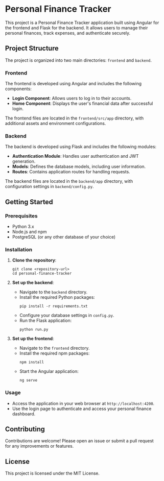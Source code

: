 # Personal Finance Tracker

This project is a Personal Finance Tracker application built using Angular for the frontend and Flask for the backend. It allows users to manage their personal finances, track expenses, and authenticate securely.

## Project Structure

The project is organized into two main directories: `frontend` and `backend`.

### Frontend

The frontend is developed using Angular and includes the following components:

- **Login Component**: Allows users to log in to their accounts.
- **Home Component**: Displays the user's financial data after successful login.

The frontend files are located in the `frontend/src/app` directory, with additional assets and environment configurations.

### Backend

The backend is developed using Flask and includes the following modules:

- **Authentication Module**: Handles user authentication and JWT generation.
- **Models**: Defines the database models, including user information.
- **Routes**: Contains application routes for handling requests.

The backend files are located in the `backend/app` directory, with configuration settings in `backend/config.py`.

## Getting Started

### Prerequisites

- Python 3.x
- Node.js and npm
- PostgreSQL (or any other database of your choice)

### Installation

1. **Clone the repository**:
   ```
   git clone <repository-url>
   cd personal-finance-tracker
   ```

2. **Set up the backend**:
   - Navigate to the `backend` directory.
   - Install the required Python packages:
     ```
     pip install -r requirements.txt
     ```
   - Configure your database settings in `config.py`.
   - Run the Flask application:
     ```
     python run.py
     ```

3. **Set up the frontend**:
   - Navigate to the `frontend` directory.
   - Install the required npm packages:
     ```
     npm install
     ```
   - Start the Angular application:
     ```
     ng serve
     ```

### Usage

- Access the application in your web browser at `http://localhost:4200`.
- Use the login page to authenticate and access your personal finance dashboard.

## Contributing

Contributions are welcome! Please open an issue or submit a pull request for any improvements or features.

## License

This project is licensed under the MIT License.
